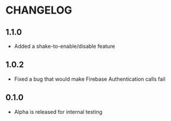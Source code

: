 #  CHANGELOG

## 1.1.0
- Added a shake-to-enable/disable feature

## 1.0.2 
- Fixed a bug that would make Firebase Authentication calls fail

## 0.1.0  
- Alpha is released for internal testing
